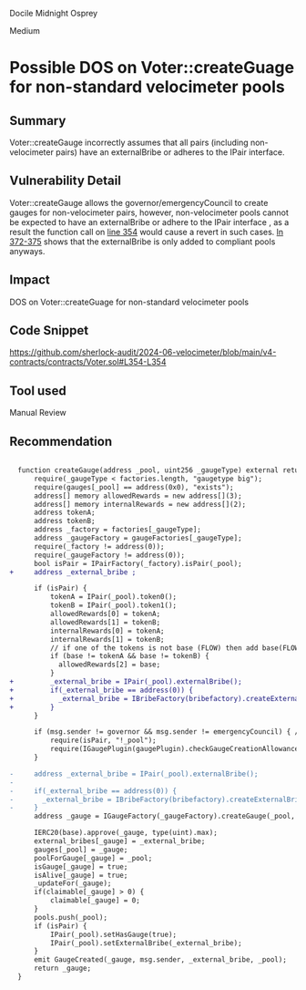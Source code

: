 Docile Midnight Osprey

Medium

# Possible DOS on Voter::createGuage for non-standard velocimeter pools

## Summary

Voter::createGauge incorrectly assumes that all pairs (including non-velocimeter pairs) have an externalBribe or adheres to the IPair interface.

## Vulnerability Detail

Voter::createGauge allows the governor/emergencyCouncil to create gauges for non-velocimeter pairs, however, non-velocimeter pools cannot be expected to have an externalBribe or adhere to the IPair interface , as a result the function call on [line 354](https://github.com/sherlock-audit/2024-06-velocimeter/blob/main/v4-contracts/contracts/Voter.sol#L354-L354) would cause a revert in such cases. [ln 372-375](https://github.com/sherlock-audit/2024-06-velocimeter/blob/main/v4-contracts/contracts/Voter.sol#L372-L375) shows that the externalBribe is only added to compliant pools anyways.

## Impact

DOS on Voter::createGuage for non-standard velocimeter pools

## Code Snippet

https://github.com/sherlock-audit/2024-06-velocimeter/blob/main/v4-contracts/contracts/Voter.sol#L354-L354

## Tool used

Manual Review

## Recommendation

```diff

  function createGauge(address _pool, uint256 _gaugeType) external returns (address) {
      require(_gaugeType < factories.length, "gaugetype big");
      require(gauges[_pool] == address(0x0), "exists");
      address[] memory allowedRewards = new address[](3);
      address[] memory internalRewards = new address[](2);
      address tokenA;
      address tokenB;
      address _factory = factories[_gaugeType];
      address _gaugeFactory = gaugeFactories[_gaugeType];
      require(_factory != address(0));
      require(_gaugeFactory != address(0));
      bool isPair = IPairFactory(_factory).isPair(_pool);
+     address _external_bribe ;

      if (isPair) {
          tokenA = IPair(_pool).token0();
          tokenB = IPair(_pool).token1();
          allowedRewards[0] = tokenA;
          allowedRewards[1] = tokenB;
          internalRewards[0] = tokenA;
          internalRewards[1] = tokenB;
          // if one of the tokens is not base (FLOW) then add base(FLOW) to allowed rewards
          if (base != tokenA && base != tokenB) {
            allowedRewards[2] = base;
          }
+         _external_bribe = IPair(_pool).externalBribe();
+         if(_external_bribe == address(0)) {
+           _external_bribe = IBribeFactory(bribefactory).createExternalBribe(allowedRewards); 
+         }
      }

      if (msg.sender != governor && msg.sender != emergencyCouncil) { // gov can create for any pool, even non-Velocimeter pairs
          require(isPair, "!_pool");
          require(IGaugePlugin(gaugePlugin).checkGaugeCreationAllowance(msg.sender, tokenA, tokenB), "!whitelistedForGaugeCreation");
      }

-     address _external_bribe = IPair(_pool).externalBribe();
-     
-     if(_external_bribe == address(0)) {
-       _external_bribe = IBribeFactory(bribefactory).createExternalBribe(allowedRewards); 
-     }
      address _gauge = IGaugeFactory(_gaugeFactory).createGauge(_pool, _external_bribe, _ve, isPair, allowedRewards);

      IERC20(base).approve(_gauge, type(uint).max);
      external_bribes[_gauge] = _external_bribe;
      gauges[_pool] = _gauge;
      poolForGauge[_gauge] = _pool;
      isGauge[_gauge] = true;
      isAlive[_gauge] = true;
      _updateFor(_gauge);
      if(claimable[_gauge] > 0) {
          claimable[_gauge] = 0;
      }
      pools.push(_pool);
      if (isPair) {
          IPair(_pool).setHasGauge(true);
          IPair(_pool).setExternalBribe(_external_bribe);
      }
      emit GaugeCreated(_gauge, msg.sender, _external_bribe, _pool);
      return _gauge;
  }
```